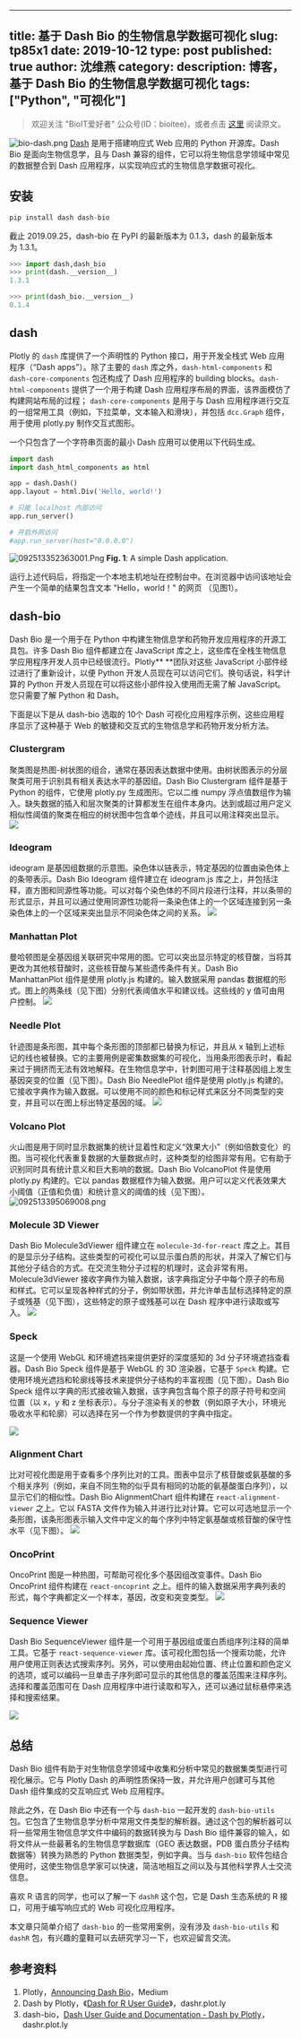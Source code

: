 

---
title: 基于 Dash Bio 的生物信息学数据可视化
slug: tp85x1
date: 2019-10-12
type: post
published: true
author: 沈维燕
category: 
description: 博客，基于 Dash Bio 的生物信息学数据可视化
tags: ["Python", "可视化"] 
---



> 欢迎关注 "BioIT爱好者" 公众号(ID：bioitee)，或者点击 [这里](https://www.yuque.com/shenweiyan/cookbook/tp85x1) 阅读原文。

![bio-dash.png](https://note-1251708715.cos.ap-guangzhou.myqcloud.com/yuque/0/2019/png/126032/1570847929839-ad885a4c-c01d-4091-af3e-0f29d8b35b0c.png)
[Dash](https://plot.ly/dash/) 是用于搭建响应式 Web 应用的 Python 开源库。Dash Bio 是面向生物信息学，且与 Dash 兼容的组件，它可以将生物信息学领域中常见的数据整合到 Dash 应用程序，以实现响应式的生物信息学数据可视化。

## 安装

```python
pip install dash dash-bio
```

截止 2019.09.25，dash-bio 在 PyPI 的最新版本为 0.1.3，dash 的最新版本为 1.3.1。

```python
>>> import dash,dash_bio
>>> print(dash.__version__)
1.3.1

>>> print(dash_bio.__version__)
0.1.4
```


## dash

Plotly 的 `dash` 库提供了一个声明性的 Python 接口，用于开发全栈式 Web 应用程序（“Dash apps"）。除了主要的 `dash` 库之外，`dash-html-components` 和 `dash-core-components` 包还构成了 Dash 应用程序的 building blocks。`dash-html-components` 提供了一个用于构建 Dash 应用程序布局的界面，该界面模仿了构建网站布局的过程； `dash-core-components` 是用于与 Dash 应用程序进行交互的一组常用工具（例如，下拉菜单，文本输入和滑块），并包括 `dcc.Graph` 组件，用于使用 plotly.py 制作交互式图形。

一个只包含了一个字符串页面的最小 Dash 应用可以使用以下代码生成。

```python
import dash
import dash_html_components as html

app = dash.Dash()
app.layout = html.Div('Hello, world!')

# 只能 localhost 内部访问
app.run_server()				

# 开启外网访问
#app.run_server(host="0.0.0.0")	
```
![092513352363001.Png](https://note-1251708715.cos.ap-guangzhou.myqcloud.com/yuque/0/2019/png/126032/1569400318751-94eb4631-6619-41c8-a745-ed93518802a1.png)
**Fig. 1**: A simple Dash application.


运行上述代码后，将指定一个本地主机地址在控制台中。在浏览器中访问该地址会产生一个简单的结果包含文本 "Hello，world！" 的网页 （见图1）。


## dash-bio

Dash Bio 是一个用于在 Python 中构建生物信息学和药物开发应用程序的开源工具包。许多 Dash Bio 组件都建立在 JavaScript 库之上，这些库在全栈生物信息学应用程序开发人员中已经很流行。Plotly** **团队对这些 JavaScript 小部件经过进行了重新设计，以便 Python 开发人员现在可以访问它们。换句话说，科学计算的 Python 开发人员现在可以将这些小部件投入使用而无需了解 JavaScript。您只需要了解 Python 和 Dash。

下面是以下是从 dash-bio 选取的 10个 Dash 可视化应用程序示例，这些应用程序显示了这种基于 Web 的敏捷和交互式的生物信息学和药物开发分析方法。

### Clustergram

聚类图是热图-树状图的组合，通常在基因表达数据中使用。由树状图表示的分层聚类可用于识别具有相关表达水平的基因组。Dash Bio Clustergram 组件是基于 Python 的组件，它使用 plotly.py 生成图形。它以二维 numpy 浮点值数组作为输入。缺失数据的插入和层次聚类的计算都发生在组件本身内。达到或超过用户定义相似性阈值的聚类在相应的树状图中包含单个迹线，并且可以用注释突出显示。
![](https://note-1251708715.cos.ap-guangzhou.myqcloud.com/yuque/0/2019/png/126032/1569394214632-88d9d9b4-1f36-4020-9467-df1197b23e96.png?x-oss-process=image/resize,w_746)


### Ideogram

ideogram 是基因组数据的示意图。染色体以链表示，特定基因的位置由染色体上的条带表示。Dash Bio Ideogram 组件建立在 ideogram.js 库之上，并包括注释，直方图和同源性等功能。可以对每个染色体的不同片段进行注释，并以条带的形式显示，并且可以通过使用同源性功能将一条染色体上的一个区域连接到另一条染色体上的一个区域来突出显示不同染色体之间的关系。
![](https://note-1251708715.cos.ap-guangzhou.myqcloud.com/yuque/0/2019/png/126032/1569402491631-6843e566-9aae-40a1-9861-a8a6464ee939.png)

### Manhattan Plot

曼哈顿图是全基因组关联研究中常用的图。它可以突出显示特定的核苷酸，当将其更改为其他核苷酸时，这些核苷酸与某些遗传条件有关。Dash Bio ManhattanPlot 组件是使用 plotly.js 构建的。输入数据采用 pandas 数据框的形式。图上的两条线（见下图）分别代表阈值水平和建议线。这些线的 y 值可由用户控制。
![](https://note-1251708715.cos.ap-guangzhou.myqcloud.com/yuque/0/2019/png/126032/1569402745312-e8b94fe1-8439-4483-8b40-7c7e224106a1.png)
### Needle Plot

针迹图是条形图，其中每个条形图的顶部都已替换为标记，并且从 x 轴到上述标记的线也被替换。它的主要用例是密集数据集的可视化，当用条形图表示时，看起来过于拥挤而无法有效地解释。在生物信息学中，针刺图可用于注释基因组上发生基因突变的位置（见下图）。Dash Bio NeedlePlot 组件是使用 plotly.js 构建的。它接收字典作为输入数据。可以使用不同的颜色和标记样式来区分不同类型的突变，并且可以在图上标出特定基因的域。
![](https://note-1251708715.cos.ap-guangzhou.myqcloud.com/yuque/0/2019/png/126032/1569403071090-35507283-c6c3-4535-ac58-3b8f6637a47a.png)

### Volcano Plot

火山图是用于同时显示数据集的统计显着性和定义“效果大小”（例如倍数变化）的图。当可视化代表重复数据的大量数据点时，这种类型的绘图非常有用。它有助于识别同时具有统计意义和巨大影响的数据。Dash Bio VolcanoPlot 件是使用 plotly.py 构建的。它以 pandas 数据框作为输入数据。用户可以定义代表效果大小阈值（正值和负值）和统计意义的阈值的线（见下图）。
![092513395069008.png](https://note-1251708715.cos.ap-guangzhou.myqcloud.com/yuque/0/2019/png/126032/1570775727977-61a7ec6a-8f42-4343-b7db-69866f65a1df.png)
### Molecule 3D Viewer

Dash Bio Molecule3dViewer 组件建立在 `molecule-3d-for-react` 库之上。其目的是显示分子结构。这些类型的可视化可以显示蛋白质的形状，并深入了解它们与其他分子结合的方式。在交流生物分子过程的机理时，这会非常有用。Molecule3dViewer 接收字典作为输入数据，该字典指定分子中每个原子的布局和样式。它可以呈现各种样式的分子，例如带状图，并允许单击鼠标选择特定的原子或残基（见下图），这些特定的原子或残基可以在 Dash 程序中进行读取或写入。
![](https://note-1251708715.cos.ap-guangzhou.myqcloud.com/yuque/0/2019/png/126032/1569403677437-4c675da5-ffad-47c3-bceb-69781075781b.png?x-oss-process=image/resize,w_289)

### Speck

这是一个使用 WebGL 和环境遮挡来提供更好的深度感知的 3d 分子环境遮挡查看器。Dash Bio Speck 组件是基于 WebGL 的 3D 渲染器，它基于 `Speck` 构建。它使用环境光遮挡和轮廓线等技术来提供分子结构的丰富视图（见下图）。Dash Bio Speck 组件以字典的形式接收输入数据，该字典包含每个原子的原子符号和空间位置（以 x，y 和 z 坐标表示）。与分子渲染有关的参数（例如原子大小，环境光吸收水平和轮廓）可以选择在另一个作为参数提供的字典中指定。

![](https://note-1251708715.cos.ap-guangzhou.myqcloud.com/yuque/0/2019/png/126032/1569545766632-70036b8a-f949-43f7-98d5-4f2aceb26001.png?x-oss-process=image/resize,w_384)
### Alignment Chart

比对可视化图是用于查看多个序列比对的工具。图表中显示了核苷酸或氨基酸的多个相关序列（例如，来自不同生物的似乎具有相同的功能的氨基酸蛋白序列），以显示它们的相似性。Dash Bio AlignmentChart 组件构建在 `react-alignment-viewer` 之上。它以 FASTA 文件作为输入并进行比对计算。它可以可选地显示一个条形图，该条形图表示输入文件中定义的每个序列中特定氨基酸或核苷酸的保守性水平（见下图）。
![](https://note-1251708715.cos.ap-guangzhou.myqcloud.com/yuque/0/2019/png/126032/1569546214743-e5c2e8e0-8b3a-42f1-b6ef-577188162571.png?x-oss-process=image/resize,w_746)


### OncoPrint

OncoPrint 图是一种热图，可帮助可视化多个基因组改变事件。Dash Bio OncoPrint 组件构建在 `react-oncoprint` 之上。组件的输入数据采用字典列表的形式，每个字典都定义一个样本，基因，改变和突变类型。
![](https://note-1251708715.cos.ap-guangzhou.myqcloud.com/yuque/0/2019/png/126032/1569546534452-9ec5b810-4d4b-4a78-a853-0047d947fb9f.png)


### Sequence Viewer

Dash Bio SequenceViewer 组件是一个可用于基因组或蛋白质组序列注释的简单工具。它基于 `react-sequence-viewer` 库。该可视化图包括一个搜索功能，允许用户使用正则表达式搜索序列。另外，可以使用由起始位置、终止位置和颜色定义的选项，或可以编码一旦单击子序列即可显示的其他信息的覆盖范围来注释序列。选择和覆盖范围可在 Dash 应用程序中进行读取和写入，还可以通过鼠标悬停来选择和搜索结果。


![](https://note-1251708715.cos.ap-guangzhou.myqcloud.com/yuque/0/2019/png/126032/1569547009348-d6456085-0e6d-4599-8927-092f9f66689b.png)
## 总结

Dash Bio 组件有助于对生物信息学领域中收集和分析中常见的数据集类型进行可视化展示。它与 Plotly Dash 的声明性质保持一致，并允许用户创建可与其他 Dash 组件集成的交互响应式 Web 应用程序。


除此之外，在 Dash Bio 中还有一个与 `dash-bio` 一起开发的 `dash-bio-utils` 包。它包含了生物信息学分析中常用文件类型的解析器。通过这个包的解析器可以将一些常用生物信息学文件中编码的数据转换为与 Dash Bio 组件兼容的输入，如将文件从一些最著名的生物信息学数据库（GEO 表达数据，PDB 蛋白质分子结构数据等）转换为熟悉的 Python 数据类型，例如字典。当与 `dash-bio` 软件包结合使用时，这使生物信息学家可以快速，简洁地相互之间以及与其他科学界人士交流信息。

喜欢 R 语言的同学，也可以了解一下 `dashR` 这个包，它是 Dash 生态系统的 R 接口，可用于编写响应式的 Web 可视化应用程序。

本文章只简单介绍了 `dash-bio` 的一些常用案例，没有涉及 `dash-bio-utils` 和 `dashR` 包，有兴趣的童鞋可以去研究学习一下，也欢迎留言交流。

## 参考资料

1. Plotly，[Announcing Dash Bio](https://medium.com/plotly/announcing-dash-bio-ed8835d5da0c)，Medium
1. Dash by Plotly，《[Dash for R User Guide](https://dashr.plot.ly/?source=post_page)》，dashr.plot.ly
1. dash-bio，[Dash User Guide and Documentation - Dash by Plotly](https://dash.plot.ly/dash-bio)，dashr.plot.ly
